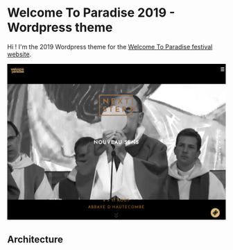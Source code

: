 Welcome To Paradise 2019 - Wordpress theme
===

Hi ! I'm the 2019 Wordpress theme for the [Welcome To Paradise festival website](https://www.welcometoparadise.fr).

![Image of Yaktocat](./screenshot.png)

Architecture
---------------

